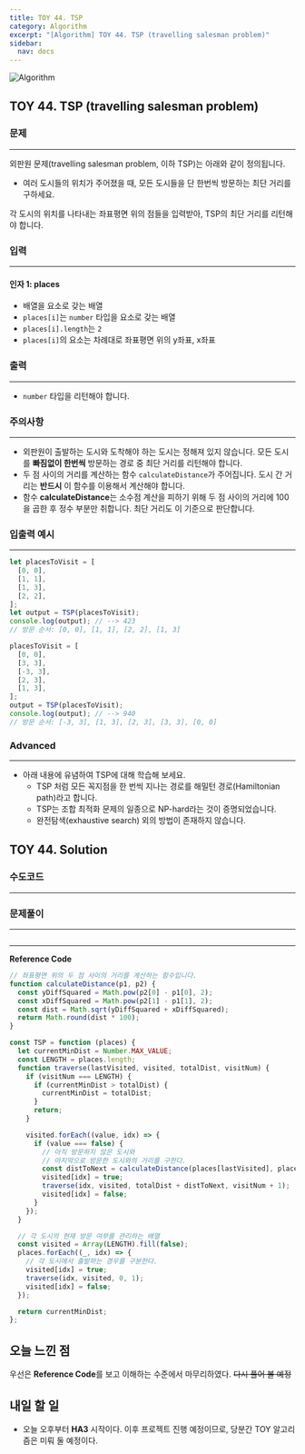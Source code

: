 ```yaml
---
title: TOY 44. TSP
category: Algorithm
excerpt: "[Algorithm] TOY 44. TSP (travelling salesman problem)"
sidebar:
  nav: docs
---
```


![Algorithm](https://user-images.githubusercontent.com/83164003/131701318-f0ff36c4-1fcc-4f21-b978-18a9d8ec3386.jpg)
## TOY 44. TSP (travelling salesman problem)
### 문제
---
외판원 문제(travelling salesman problem, 이하 TSP)는 아래와 같이 정의됩니다.

- 여러 도시들의 위치가 주어졌을 때, 모든 도시들을 단 한번씩 방문하는 최단 거리를 구하세요.

각 도시의 위치를 나타내는 좌표평면 위의 점들을 입력받아, TSP의 최단 거리를 리턴해야 합니다.

### 입력
---
#### 인자 1: places
- 배열을 요소로 갖는 배열
- `places[i]`는 `number` 타입을 요소로 갖는 배열
- `places[i].length`는 `2`
- `places[i]`의 요소는 차례대로 좌표평면 위의 y좌표, x좌표


### 출력
---
- `number` 타입을 리턴해야 합니다.

### 주의사항
---
- 외판원이 출발하는 도시와 도착해야 하는 도시는 정해져 있지 않습니다. 모든 도시를 **빠짐없이 한번씩** 방문하는 경로 중 최단 거리를 리턴해야 합니다.
- 두 점 사이의 거리를 계산하는 함수 `calculateDistance`가 주어집니다. 도시 간 거리는 **반드시** 이 함수를 이용해서 계산해야 합니다.
- 함수 **calculateDistance**는 소수점 계산을 피하기 위해 두 점 사이의 거리에 100을 곱한 후 정수 부분만 취합니다. 최단 거리도 이 기준으로 판단합니다.


### 입출력 예시
---
```javascript
let placesToVisit = [
  [0, 0],
  [1, 1],
  [1, 3],
  [2, 2],
];
let output = TSP(placesToVisit);
console.log(output); // --> 423
// 방문 순서: [0, 0], [1, 1], [2, 2], [1, 3]

placesToVisit = [
  [0, 0],
  [3, 3],
  [-3, 3],
  [2, 3],
  [1, 3],
];
output = TSP(placesToVisit);
console.log(output); // --> 940
// 방문 순서: [-3, 3], [1, 3], [2, 3], [3, 3], [0, 0]

```
### Advanced
---

- 아래 내용에 유념하여 TSP에 대해 학습해 보세요.
  - TSP 처럼 모든 꼭지점을 한 번씩 지나는 경로를 해밀턴 경로(Hamiltonian path)라고 합니다.
  - TSP는 조합 최적화 문제의 일종으로 NP-hard라는 것이 증명되었습니다.
  - 완전탐색(exhaustive search) 외의 방법이 존재하지 않습니다.

## TOY 44. Solution
### 수도코드
---

### 문제풀이 
---

```javascript

```
--- 

**Reference Code**
```javascript
// 좌표평면 위의 두 점 사이의 거리를 계산하는 함수입니다.
function calculateDistance(p1, p2) {
  const yDiffSquared = Math.pow(p2[0] - p1[0], 2);
  const xDiffSquared = Math.pow(p2[1] - p1[1], 2);
  const dist = Math.sqrt(yDiffSquared + xDiffSquared);
  return Math.round(dist * 100);
}

const TSP = function (places) {
  let currentMinDist = Number.MAX_VALUE;
  const LENGTH = places.length;
  function traverse(lastVisited, visited, totalDist, visitNum) {
    if (visitNum === LENGTH) {
      if (currentMinDist > totalDist) {
        currentMinDist = totalDist;
      }
      return;
    }

    visited.forEach((value, idx) => {
      if (value === false) {
        // 아직 방문하지 않은 도시와
        // 마지막으로 방문한 도시와의 거리를 구한다.
        const distToNext = calculateDistance(places[lastVisited], places[idx]);
        visited[idx] = true;
        traverse(idx, visited, totalDist + distToNext, visitNum + 1);
        visited[idx] = false;
      }
    });
  }

  // 각 도시의 현재 방문 여부를 관리하는 배열
  const visited = Array(LENGTH).fill(false);
  places.forEach((_, idx) => {
    // 각 도시에서 출발하는 경우를 구분한다.
    visited[idx] = true;
    traverse(idx, visited, 0, 1);
    visited[idx] = false;
  });

  return currentMinDist;
};
```

## 오늘 느낀 점

우선은 **Reference Code**를 보고 이해하는 수준에서 마무리하였다.  ~~다시 풀어 볼 예정~~

## 내일 할 일
- 오늘 오후부터 **HA3** 시작이다. 이후 프로젝트 진행 예정이므로, 당분간 TOY 알고리즘은 미뤄 둘 예정이다.
